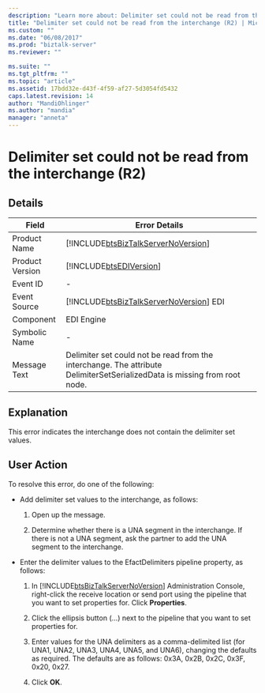 ```yaml
---
description: "Learn more about: Delimiter set could not be read from the interchange (R2)"
title: "Delimiter set could not be read from the interchange (R2) | Microsoft Docs"
ms.custom: ""
ms.date: "06/08/2017"
ms.prod: "biztalk-server"
ms.reviewer: ""

ms.suite: ""
ms.tgt_pltfrm: ""
ms.topic: "article"
ms.assetid: 17bdd32e-d43f-4f59-af27-5d3054fd5432
caps.latest.revision: 14
author: "MandiOhlinger"
ms.author: "mandia"
manager: "anneta"
---
```

# Delimiter set could not be read from the interchange (R2)
## Details  

|    Field        |                                      Error Details                                                                        |
|-----------------|---------------------------------------------------------------------------------------------------------------------------|
|  Product Name   |                    [!INCLUDE[btsBizTalkServerNoVersion](../includes/btsbiztalkservernoversion-md.md)]                     |
| Product Version |                                [!INCLUDE[btsEDIVersion](../includes/btsediversion-md.md)]                                 |
|    Event ID     |                                                             -                                                             |
|  Event Source   |                  [!INCLUDE[btsBizTalkServerNoVersion](../includes/btsbiztalkservernoversion-md.md)] EDI                   |
|    Component    |                                                        EDI Engine                                                         |
|  Symbolic Name  |                                                             -                                                             |
|  Message Text   | Delimiter set could not be read from the interchange. The attribute DelimiterSetSerializedData is missing from root node. |

## Explanation  
 This error indicates the interchange does not contain the delimiter set values.  

## User Action  
 To resolve this error, do one of the following:  

- Add delimiter set values to the interchange, as follows:  

  1.  Open up the message.  

  2.  Determine whether there is a UNA segment in the interchange. If there is not a UNA segment, ask the partner to add the UNA segment to the interchange.  

- Enter the delimiter values to the EfactDelimiters pipeline property, as follows:  

  1. In [!INCLUDE[btsBizTalkServerNoVersion](../includes/btsbiztalkservernoversion-md.md)] Administration Console, right-click the receive location or send port using the pipeline that you want to set properties for. Click **Properties**.  

  2. Click the ellipsis button (…) next to the pipeline that you want to set properties for.  

  3. Enter values for the UNA delimiters as a comma-delimited list (for UNA1, UNA2, UNA3, UNA4, UNA5, and UNA6), changing the defaults as required. The defaults are as follows: 0x3A, 0x2B, 0x2C, 0x3F, 0x20, 0x27.  

  4. Click **OK**.
